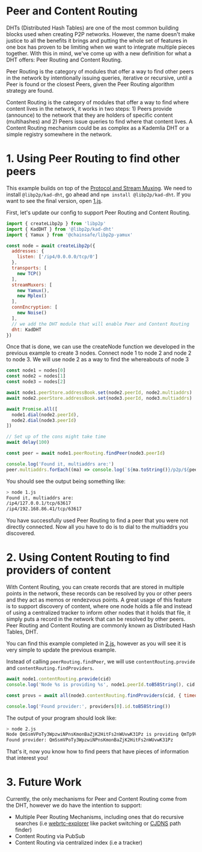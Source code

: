 # Peer and Content Routing

DHTs (Distributed Hash Tables) are one of the most common building blocks used when creating P2P networks. However, the name doesn't make justice to all the benefits it brings and putting the whole set of features in one box has proven to be limiting when we want to integrate multiple pieces together. With this in mind, we've come up with a new definition for what a DHT offers: Peer Routing and Content Routing.

Peer Routing is the category of modules that offer a way to find other peers in the network by intentionally issuing queries, iterative or recursive, until a Peer is found or the closest Peers, given the Peer Routing algorithm strategy are found.

Content Routing is the category of modules that offer a way to find where content lives in the network, it works in two steps: 1) Peers provide (announce) to the network that they are holders of specific content (multihashes) and 2) Peers issue queries to find where that content lives. A Content Routing mechanism could be as complex as a Kademlia DHT or a simple registry somewhere in the network.

# 1. Using Peer Routing to find other peers

This example builds on top of the [Protocol and Stream Muxing](../protocol-and-stream-muxing). We need to install `@libp2p/kad-dht`, go ahead and `npm install @libp2p/kad-dht`. If you want to see the final version, open [1.js](./1.js).

First, let's update our config to support Peer Routing and Content Routing.

```JavaScript
import { createLibp2p } from 'libp2p'
import { KadDHT } from '@libp2p/kad-dht'
import { Yamux } from '@chainsafe/libp2p-yamux'

const node = await createLibp2p({
  addresses: {
    listen: ['/ip4/0.0.0.0/tcp/0']
  },
  transports: [
    new TCP()
  ],
  streamMuxers: [
    new Yamux(),
    new Mplex()
  ],
  connEncryption: [
    new Noise()
  ],
  // we add the DHT module that will enable Peer and Content Routing
  dht: KadDHT
})
```

Once that is done, we can use the createNode function we developed in the previous example to create 3 nodes. Connect node 1 to node 2 and node 2 to node 3. We will use node 2 as a way to find the whereabouts of node 3

```JavaScript
const node1 = nodes[0]
const node2 = nodes[1]
const node3 = nodes[2]

await node1.peerStore.addressBook.set(node2.peerId, node2.multiaddrs)
await node2.peerStore.addressBook.set(node3.peerId, node3.multiaddrs)

await Promise.all([
  node1.dial(node2.peerId),
  node2.dial(node3.peerId)
])

// Set up of the cons might take time
await delay(100)

const peer = await node1.peerRouting.findPeer(node3.peerId)

console.log('Found it, multiaddrs are:')
peer.multiaddrs.forEach((ma) => console.log(`${ma.toString()}/p2p/${peer.id.toB58String()}`))
```

You should see the output being something like:

```Bash
> node 1.js
Found it, multiaddrs are:
/ip4/127.0.0.1/tcp/63617
/ip4/192.168.86.41/tcp/63617
```

You have successfully used Peer Routing to find a peer that you were not directly connected. Now all you have to do is to dial to the multiaddrs you discovered.

# 2. Using Content Routing to find providers of content

With Content Routing, you can create records that are stored in multiple points in the network, these records can be resolved by you or other peers and they act as memos or rendezvous points. A great usage of this feature is to support discovery of content, where one node holds a file and instead of using a centralized tracker to inform other nodes that it holds that file, it simply puts a record in the network that can be resolved by other peers. Peer Routing and Content Routing are commonly known as Distributed Hash Tables, DHT.

You can find this example completed in [2.js](./2.js), however as you will see it is very simple to update the previous example.

Instead of calling `peerRouting.findPeer`, we will use `contentRouting.provide` and `contentRouting.findProviders`.

```JavaScript
await node1.contentRouting.provide(cid)
console.log('Node %s is providing %s', node1.peerId.toB58String(), cid.toString())

const provs = await all(node3.contentRouting.findProviders(cid, { timeout: 5000 }))

console.log('Found provider:', providers[0].id.toB58String())
```

The output of your program should look like:

```bash
> node 2.js
Node QmSsmVPoTy3WpzwiNPnsKmonBaZjK2HitFs2nWUvwK31Pz is providing QmTp9VkYvnHyrqKQuFPiuZkiX9gPcqj6x5LJ1rmWuSySnL
Found provider: QmSsmVPoTy3WpzwiNPnsKmonBaZjK2HitFs2nWUvwK31Pz
```

That's it, now you know how to find peers that have pieces of information that interest you!

# 3. Future Work

Currently, the only mechanisms for Peer and Content Routing come from the DHT, however we do have the intention to support:

- Multiple Peer Routing Mechanisms, including ones that do recursive searches (i.e [webrtc-explorer](http://daviddias.me/blog/webrtc-explorer-2-0-0-alpha-release/) like packet switching or [CJDNS](https://github.com/cjdelisle/cjdns) path finder)
- Content Routing via PubSub
- Content Routing via centralized index (i.e a tracker)
